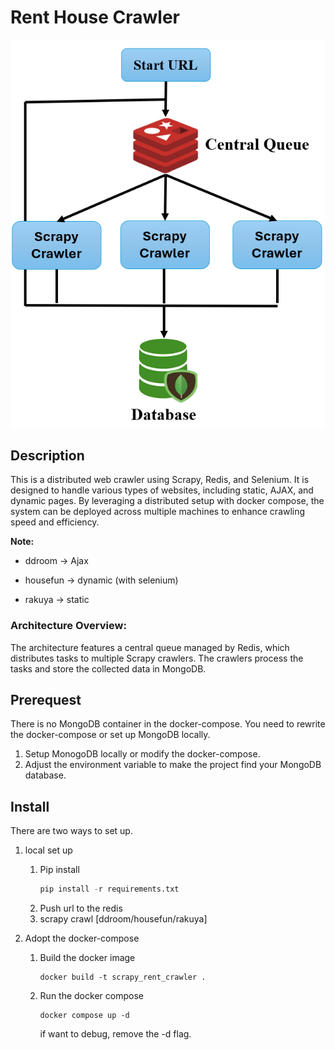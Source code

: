 # Rent House Crawler

<p align="center">
  <img src="./static/scrapyAritchecture.png" alt="architecture" />
</p>

## Description

This is a distributed web crawler using Scrapy, Redis, and Selenium. It is designed to handle various types of websites, including static, AJAX, and dynamic pages. By leveraging a distributed setup with docker compose, the system can be deployed across multiple machines to enhance crawling speed and efficiency.

**Note:**

- ddroom -> Ajax

- housefun -> dynamic (with selenium)

- rakuya -> static

### Architecture Overview:

The architecture features a central queue managed by Redis, which distributes tasks to multiple Scrapy crawlers. The crawlers process the tasks and store the collected data in MongoDB.

## Prerequest

There is no MongoDB container in the docker-compose. You need to rewrite the docker-compose or set up MongoDB locally.

1. Setup MonogoDB locally or modify the docker-compose.
2. Adjust the environment variable to make the project find your MongoDB database.

## Install

There are two ways to set up.

1. local set up

   1. Pip install
      ```python
      pip install -r requirements.txt
      ```
   2. Push url to the redis
   3. scrapy crawl [ddroom/housefun/rakuya]

2. Adopt the docker-compose

   1. Build the docker image
      ```docker
      docker build -t scrapy_rent_crawler .
      ```
   2. Run the docker compose
      ```docker
      docker compose up -d
      ```
      if want to debug, remove the -d flag.
